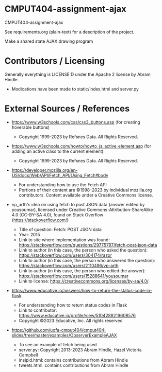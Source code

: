 CMPUT404-assignment-ajax
==============================

CMPUT404-assignment-ajax

See requirements.org (plain-text) for a description of the project.

Make a shared state AJAX drawing program

Contributors / Licensing
========================

Generally everything is LICENSE'D under the Apache 2 license by Abram Hindle.

* Modications have been made to static/index.html and server.py

External Sources / References
========================
* https://www.w3schools.com/css/css3_buttons.asp (for creating hoverable buttons)
  * Copyright 1999-2023 by Refsnes Data. All Rights Reserved.
  
* https://www.w3schools.com/howto/howto_js_active_element.asp (for adding an active class to the current element)
  * Copyright 1999-2023 by Refsnes Data. All Rights Reserved.
 
* https://developer.mozilla.org/en-US/docs/Web/API/Fetch_API/Using_Fetch#body
  * For understanding how to use the Fetch API
  * Portions of their content are ©1998–2023 by individual mozilla.org contributors. Content available under a Creative Commons license.

* vp_arth's idea on using fetch to post JSON data (answer edited by yousoumar), licensed under Creative Commons-Attribution-ShareAlike 4.0 (CC-BY-SA 4.0), found on Stack Overflow (https://stackoverflow.com/)
  * Title of question: Fetch: POST JSON data
  * Year: 2015
  * Link to site where implementation was found: https://stackoverflow.com/questions/29775797/fetch-post-json-data
  * Link to author (in this case, the person who asked the question): https://stackoverflow.com/users/304174/razor
  * Link to author (in this case, the person who answered the question): https://stackoverflow.com/users/2110496/vp-arth
  * Link to author (in this case, the person who edited the answer): https://stackoverflow.com/users/15288641/yousoumar
  * Link to license: https://creativecommons.org/licenses/by-sa/4.0/
  
* https://www.educative.io/answers/how-to-return-the-status-code-in-flask
  * For understanding how to return status codes in Flask
  * Link to contributor: https://www.educative.io/profile/view/5104289219608576
  * Copyright ©2023 Educative, Inc. All rights reserved
  
* https://github.com/uofa-cmput404/cmput404-slides/tree/master/examples/ObserverExampleAJAX 
  * To see an example of fetch being used
  * server.py: Copyright 2013-2023 Abram Hindle, Hazel Victoria Campbell
  * insipid.html: contains contributions from Abram Hindle
  * tweets.html: contains contributions from Abram Hindle
